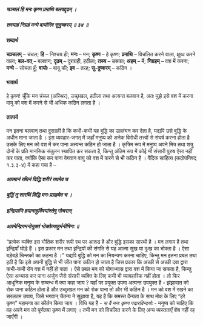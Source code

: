 ##### चञ्चलं हि मनः कृष्ण प्रमाथि बलवद्दृढम् ।
##### तस्याहं निग्रहं मन्ये वायोरिव सुदुष्करम् ॥ ३४ ॥

#### शब्दार्थ

**चञ्चलम्** – चंचल; **हि** – निश्चय ही; **मनः** – मन; **कृष्ण** – हे कृष्ण; **प्रमाथि** – विचलित करने वाला, क्षुब्ध करने वाला; **बल-वत्** – बलवान्; **दृढम्** – दुराग्रही, हठीला; **तस्य** – उसका; **अहम्** – मैं; **निग्रहम्** – वश में करना; **मन्ये** – सोचता हूँ; **वायोः** – वायु की; **इव** – तरह; **सु-दुष्करम्** – कठिन ।

#### भावार्थ

हे कृष्ण! चूँकि मन चंचल (अस्थिर), उच्छृखल, हठीला तथा अत्यन्त बलवान है, अतः मुझे इसे वश में करना वायु को वश में करने से भी अधिक कठिन लगता है ।

#### तात्पर्य

मन इतना बलवान् तथा दुराग्रही है कि कभी-कभी यह बुद्धि का उल्लंघन कर देता है, यद्यपि उसे बुद्धि के अधीन माना जाता है । इस व्यवहार-जगत् में जहाँ मनुष्य को अनेक विरोधी तत्त्वों से संघर्ष करना होता है उसके लिए मन को वश में कर पाना अत्यन्त कठिन हो जाता है । कृत्रिम रूप में मनुष्य अपने मित्र तथा शत्रु दोनों के प्रति मानसिक संतुलन स्थापित कर सकता है, किन्तु अंतिम रूप में कोई भी संसारी पुरुष ऐसा नहीं कर पाता, क्योंकि ऐसा कर पाना वेगवान वायु को वश में करने से भी कठिन है । वैदिक साहित्य (कठोपनिषद् १.३.३-४) में कहा गया है –

##### आत्मानं रथिनं विद्धि शरीरं रथमेव च
##### बुद्धिं तु सारथिं विद्धि मनः प्रग्रहमेव च ।
##### इन्द्रियाणि हयानाहुर्विषयांस्तेषु गोचरान्
##### आत्मेन्द्रियमनोयुक्तं भोक्तेत्याहुर्मनीषिणः ॥

“प्रत्येक व्यक्ति इस भौतिक शरीर रूपी रथ पर आरूढ है और बुद्धि इसका सारथी है । मन लगाम है तथा इन्द्रियाँ घोड़े हैं । इस प्रकार मन तथा इन्द्रियों की संगति से यह आत्मा सुख या दुःख का भोक्ता है । ऐसा बड़ेबड़े चिन्तकों का कहना है ।” यद्यपि बुद्धि को मन का नियन्त्रण करना चाहिए, किन्तु मन इतना प्रबल तथा हठी है कि इसे अपनी बुद्धि से भी जीत पाना कठिन हो जाता है जिस प्रकार कि अच्छी से अच्छी दवा द्वारा कभी-कभी रोग वश में नहीं हो पाता । ऐसे प्रबल मन को योगाभ्यास द्वारा वश में किया जा सकता है, किन्तु ऐसा अभ्यास कर पाना अर्जुन जैसे संसारी व्यक्ति के लिए कभी भी व्यावहारिक नहीं होता । तो फिर आधुनिक मनुष्य के सम्बन्ध में क्या कहा जाय ? यहाँ पर प्रयुक्त उपमा अत्यन्त उपयुक्त है - झंझावात को रोक पाना कठिन होता है और उच्छृखल मन को रोक पाना तो और भी कठिन है । मन को वश में रखने का सरलतम उपाय, जिसे भगवान् चैतन्य ने सुझाया है, यह है कि समस्त दैन्यता के साथ मोक्ष के लिए “हरे कृष्ण” महामन्त्र का कीर्तन किया जाय । विधि यह है - *स वै मनः कृष्ण पदारविन्दयोः* - मनुष्य को चाहिए कि वह अपने मन को पूर्णतया कृष्ण में लगाए । तभी मन को विचलित करने के लिए अन्य व्यस्तताएँ शेष नहीं रह जाएँगी ।